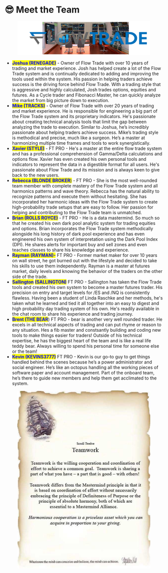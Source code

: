 # 😎 Meet the Team

<figure><img src="../.gitbook/assets/Screenshot 2022-12-05 181207.png" alt=""><figcaption></figcaption></figure>



* <mark style="color:blue;">**Joshua (RENEGADE)**</mark> - Owner of Flow Trade with over 10 years of trading and market experience. Josh has helped create a lot of the Flow Trade system and is continually dedicated to adding and improving the tools used within the system. His passion in helping traders achieve success is the driving force behind Flow Trade. With a trading style that is aggressive and highly calculated, Josh trades options, equities and futures. As a Cycle trader and Fibonacci Master, he can quickly analyze the market from big picture down to execution.
* <mark style="color:blue;">**Mike (TRACKS)**</mark> - Owner of Flow Trade with over 20 years of trading and market experience. He is responsible for engineering a big part of the Flow Trade system and its proprietary indicators. He's passionate about creating technical analysis tools that limit the gap between analyzing the trade to execution. Similar to Joshua, he’s incredibly passionate about helping traders achieve success. Mike’s trading style is methodical and precise, much like a surgeon. He’s a master at harmonizing multiple time frames and tools to work synergistically.
* <mark style="color:blue;">**Xavier (STYLE)**</mark> - FT PRO - He's a master at the entire flow trade system and has a professional comprehension of Gamma/Delta calculations and options flow. Xavier has even created his own personal tools and indicators to represent the data in a digestible format for all users. He's passionate about Flow Trade and its mission and is always keen to give back to the new users.
* <mark style="color:blue;">**Rebecca (BLONDE BROKER**</mark><mark style="color:blue;">)</mark> - FT PRO - She is the most well-rounded team member with complete mastery of the Flow Trade system and all harmonics patterns and wave theory. Rebecca has the natural ability to recognize patterns and execute them without hesitating. She has incorporated her harmonic ideas with the Flow Trade system to create high-probability trade setups that are easy to follow. Her passion for helping and contributing to the Flow Trade team is unmatched.
* <mark style="color:blue;">**Brian (ROLLS ROYCE)**</mark> - FT PRO - He is a data mastermind. So much so that he created his own dark pool analytic system for trading equities and options. Brian incorporates the Flow Trade system methodically alongside his long history of dark pool experience and has even engineered his own system of interpretation using the Dark Pool Index (DPI). He shares alerts for important buy and sell zones and even teaches classes to share his knowledge and experience.
* <mark style="color:blue;">**Rayman (RAYMAN)-**</mark> FT PRO - Former market maker for over 10 years on wall street, he got burned out with the lifestyle and decided to take his skills to use them independently. Rayman is a master at futures market, daily levels and knowing the behavior of the traders on the other side of the trade.
* <mark style="color:blue;">**Sallington**</mark> <mark style="color:blue;">**(SALLINGTON)**</mark> FT PRO - Sallington has taken the Flow Trade tools and created his own system to become a master futures trader. His precision on entry and target levels for /ES and /NQ is consistently flawless. Having been a student of Linda Raschke and her methods, he's taken what he learned and tied it all together into an easy to digest and high probability day trading system of his own. He's readily available in the chat room to share his experience and trading journey.
* <mark style="color:blue;">**Brent (THE BEAR**</mark>) FT PRO -  bear is another very well rounded trader.  He excels in all technical aspects of trading and can put rhyme or reason to any situation.  Hes a fib master and constsantly building and coding new tools to make things easier for traders!  Outside of his technical expertise, he has the biggest heart of the team and is like a real life teddy bear.  Always willing to spend his personal time for someone else or the team!
* <mark style="color:blue;">**Kevin (KEVINS3777)**</mark> FT PRO - Kevin is our go-to guy to get things handled behind the scenes because he’s a power administrator and social engineer. He’s like an octopus handling all the working pieces of software paper and account management. Part of the onboard team, he’s there to guide new members and help them get acclimated to the system.

<figure><img src="../.gitbook/assets/12.png" alt=""><figcaption></figcaption></figure>
